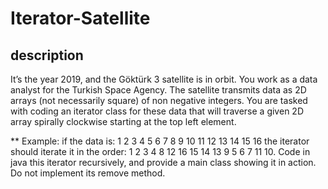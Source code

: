 # Iterator-Satellite

## description
It’s the year 2019, and the Göktürk 3 satellite is in orbit. You work as a data analyst for the Turkish Space Agency. 
The satellite transmits data as 2D arrays (not necessarily square) of non negative integers. 
You are tasked with coding an iterator class for these data that will traverse a given 2D array spirally clockwise starting at the top left element. 

** Example: 
if the data is:
     1  2  3  4
     5  6  7  8
     9 10 11 12
    13 14 15 16
the iterator should iterate it in the order: 1 2 3 4 8 12 16 15 14 13 9 5 6 7 11 10. 
Code in java this iterator recursively, and provide a main class showing it in action. Do not implement its remove method.
